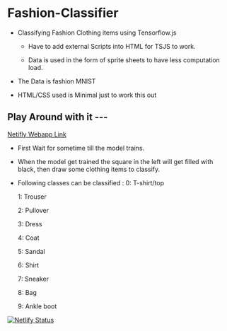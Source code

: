 # Fashion-Classifier
- Classifying Fashion Clothing items using Tensorflow.js

  - Have to add external Scripts into HTML for TSJS to work.
  
  - Data is used in the form of sprite sheets to have less computation load.

- The Data is fashion MNIST

- HTML/CSS used is Minimal just to work this out

## Play Around with it ---
  [Netifly Webapp Link](https://fashionmnistclassifier.netlify.app)
  
  - First Wait for sometime till the model trains.
  
  - When the model get trained the square in the left will get filled with black, then draw some clothing items to classify.
  
  - Following classes can be classified : 
    0: T-shirt/top
    
    1: Trouser
    
    2: Pullover
    
    3: Dress
    
    4: Coat
    
    5: Sandal
    
    6: Shirt
    
    7: Sneaker
    
    8: Bag
    
    9: Ankle boot

[![Netlify Status](https://api.netlify.com/api/v1/badges/2e2b9742-3634-4f00-8395-305acde66251/deploy-status)](https://app.netlify.com/sites/fashionmnistclassifier/deploys)

